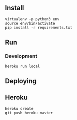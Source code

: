 ## Install

```
virtualenv -p python3 env
source env/bin/activate
pip install -r requirements.txt
```

## Run

### Development

```
heroku run local
```

## Deploying

## Heroku

```
heroku create
git push heroku master
```